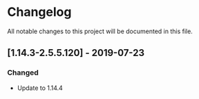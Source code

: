 # Changelog
All notable changes to this project will be documented in this file.

## [1.14.3-2.5.5.120] - 2019-07-23
### Changed
- Update to 1.14.4
